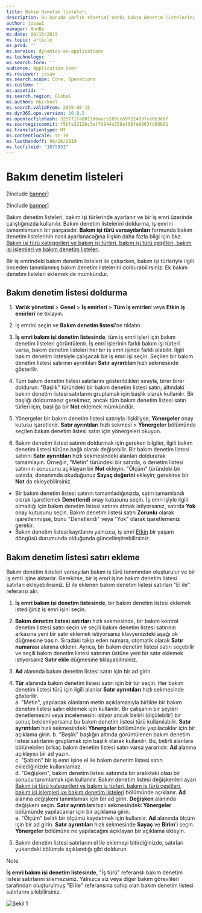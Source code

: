 ```yaml
---
title: Bakım denetim listeleri
description: Bu konuda Varlık Yönetimi'ndeki bakım denetim listelerini açıklar.
author: josaw1
manager: AnnBe
ms.date: 08/15/2019
ms.topic: article
ms.prod: ''
ms.service: dynamics-ax-applications
ms.technology: ''
ms.search.form: ''
audience: Application User
ms.reviewer: josaw
ms.search.scope: Core, Operations
ms.custom: ''
ms.assetid: ''
ms.search.region: Global
ms.author: mkirknel
ms.search.validFrom: 2019-08-15
ms.dyn365.ops.version: 10.0.5
ms.openlocfilehash: 325ff1fa0811d6aac5189cc69f21483fce6b3e8f
ms.sourcegitcommit: f5bfa3212bc3ef7d944a358ef08fe8863fd93b91
ms.translationtype: HT
ms.contentlocale: tr-TR
ms.lasthandoff: 08/16/2019
ms.locfileid: "1875951"
---
```

# <a name="maintenance-checklists"></a>Bakım denetim listeleri


[!include [banner](../../includes/banner.md)]

[!include [banner](../../includes/preview-banner.md)]

Bakım denetim listeleri, bakım işi türlerinde ayarlanır ve bir iş emri üzerinde çalıştığınızda kullanılır. Bakım denetim listelerini doldurma, iş emrini tamamlamanın bir parçasıdır. **Bakım işi türü varsayılanları** formunda bakım denetim listelerinin nasıl ayarlanacağına ilişkin daha fazla bilgi için bkz. [Bakım işi türü kategorileri ve bakım işi türleri, bakım işi türü çeşitleri, bakım işi işlemleri  ve bakım denetim listeleri](../setup-for-work-orders/job-groups-and-job-types-variants-trades-and-checklists.md).

Bir iş emrindeki bakım denetim listeleri ile çalışırken, bakım işi türleriyle ilgili önceden tanımlanmış bakım denetim listelerini doldurabilirsiniz. Ek bakım denetim listeleri eklemek de mümkündür.

## <a name="fill-out-a-maintenance-checklist"></a>Bakım denetim listesi doldurma

1. **Varlık yönetimi** > **Genel** > **İş emirleri** > **Tüm İş emirleri** veya **Etkin iş emirleri**'ne tıklayın.

2. İş emrini seçin ve **Bakım denetim listesi**'ne tıklatın.

3. **İş emri bakım işi denetim listesinde**, tüm iş emri işleri için bakım denetim listeleri görüntülenir. İş emri işlerinin farklı bakım işi türleri varsa, bakım denetim listeleri her bir iş emri işinde farklı olabilir. İlgili bakım denetim listesiyle çalışacak bir iş emri işi seçin. Seçilen bir bakım denetim listesi satırının ayrıntıları **Satır ayrıntıları** hızlı sekmesinde gösterilir.

4. Tüm bakım denetim listesi satırlarını gösterildikleri sırayla, birer birer doldurun. "Başlık" türündeki bir bakım denetim listesi satırı, altındaki bakım denetim listesi satırlarını gruplamak için başlık olarak kullanılır. Bir başlığı doldurmanız gerekmez, ancak tüm bakım denetim listesi satırı türleri için, başlığa bir **Not** eklemek mümkündür.

5. Yönergeler bir bakım denetim listesi satırıyla ilişkiliyse, **Yönergeler** onay kutusu işaretlenir. **Satır ayrıntıları** hızlı sekmesi > **Yönergeler** bölümünde seçilen bakım denetim listesi satırı için yönergeleri okuyun.

6. Bakım denetim listesi satırını doldurmak için gereken bilgiler, ilgili bakım denetim listesi türüne bağlı olarak değişebilir. Bir bakım denetim listesi satırını **Satır ayrıntıları** hızlı sekmesindeki alanları doldurarak tamamlayın. Örneğin, "Metin" türündeki bir satırda, o denetim listesi satırının sonucunu açıklayan bir **Not** ekleyin. "Ölçüm" türündeki bir satırda, donanımda okuduğunuz **Sayaç değerini** ekleyin; gerekirse bir **Not** da ekleyebilirsiniz.

- Bir bakım denetim listesi satırını tamamladığınızda, satırı tamamlandı olarak işaretlemek **Denetlendi** onay kutusunu seçin. İş emri işiyle ilgili olmadığı için bakım denetim listesi satırını atmak istiyorsanız, satırda **Yok** onay kutusunu seçin. Bakım denetim listesi satırı **Zorunlu** olarak işaretlenmişse, bunu "Denetlendi" veya "Yok" olarak işaretlemeniz gerekir.  
- Bakım denetim listesi kayıtlarını yalnızca, iş emri [Etkin](../setup-for-work-orders/work-order-lifecycle-states.md) bir yaşam döngüsü durumunda olduğunda güncelleştirebilirsiniz.  


## <a name="add-a-maintenance-checklist-line"></a>Bakım denetim listesi satırı ekleme

Bakım denetim listeleri varsayılan bakım iş türü tanımından oluşturulur ve bir iş emri işine aktarılır. Gerekirse, bir iş emri işine bakım denetim listesi satırları ekleyebilirsiniz. El ile eklenen bakım denetim listesi satırları "El ile" referansı alır.

1. **İş emri bakım işi denetim listesinde**, bir bakım denetim listesi eklemek istediğiniz iş emri işini seçin.

2. **Bakım denetim listesi satırları** hızlı sekmesinde, bir bakım kontrol denetim listesi satırı seçin ve seçili bakım denetim listesi satırının arkasına yeni bir satır eklemek istiyorsanız klavyenizdeki aşağı ok düğmesine basın. Sıradaki takip eden numara, otomatik olarak **Satır numarası** alanına eklenir. Ayrıca, bir bakım denetim listesi satırı seçebilir ve seçili bakım denetim listesi satırının üstüne yeni bir satır eklemek istiyorsanız **Satır ekle** düğmesine tıklayabilirsiniz.

3. **Ad** alanında bakım denetim listesi satırı için bir ad girin.

4. **Tür** alanında bakım denetim listesi satırı için bir tür seçin. Her bakım denetim listesi türü için ilgili alanlar **Satır ayrıntıları** hızlı sekmesinde gösterilir.  
  a. "Metin", yapılacak olanların metin açıklamasıyla birlikte bir bakım denetim listesi satırı eklemek için kullanılır. Bir çalışanın bir şeyleri denetlemesini veya incelemesini istiyor ancak belirli (ölçülebilir) bir sonuç beklemiyorsanız bu bakım denetim listesi türü kullanılabilir. **Satır ayrıntıları** hızlı sekmesindeki **Yönergeler** bölümünde yapılacaklar için bir açıklama girin. b. "Başlık" başlığın altında görüntülenen bakım denetim listesi satırlarını gruplamak için başlık olarak kullanılır. Bu, belirli alanlara bölünebilen birkaç bakım denetim listesi satırı varsa yararlıdır. **Ad** alanına açıklayıcı bir ad yazın.  
  c. "Şablon" bir iş emri işine el ile bakım denetim listesi satırı eklediğinizde kullanılamaz.  
  d. "Değişken", bakım denetim listesi satırında bir aralıktaki olası bir sonucu tanımlamak için kullanılır. Bakım denetim listesi değişkenleri ayarı [Bakım işi türü kategorileri ve bakım iş türleri, bakım iş türü çeşitleri, bakım işi işlemleri ve bakım denetim listeleri](../setup-for-work-orders/job-groups-and-job-types-variants-trades-and-checklists.md) bölümünde açıklanır. **Ad** alanına değişkeni tanımlamak için bir ad girin. **Değişken** alanında değişkeni seçin. **Satır ayrıntıları** hızlı sekmesindeki **Yönergeler** bölümünde yapılacaklar için bir açıklama girin.  
  e. "Ölçüm" belirli bir ölçümü kaydetmek için kullanılır. **Ad** alanında ölçüm için bir ad girin. **Satır ayrıntıları** hızlı sekmesinde **Sayaç** ve **Birim**'i seçin. **Yönergeler** bölümüne ne yapılacağını açıklayan bir açıklama ekleyin.  

5. Bakım denetim listesi satırlarını el ile eklemeyi bitirdiğinizde, satırları yukarıdaki bölümde açıklandığı gibi doldurun.

>[!NOTE]
>**İş emri bakım işi denetim listesinde**, "İş türü" referanslı bakım denetim listesi satırlarını silemezsiniz. Yalnızca siz veya diğer bakım görevlileri tarafından oluşturulmuş "El ile" referansına sahip olan bakım denetim listesi satırlarını silebilirsiniz.


![Şekil 1](media/14-work-orders.png)

